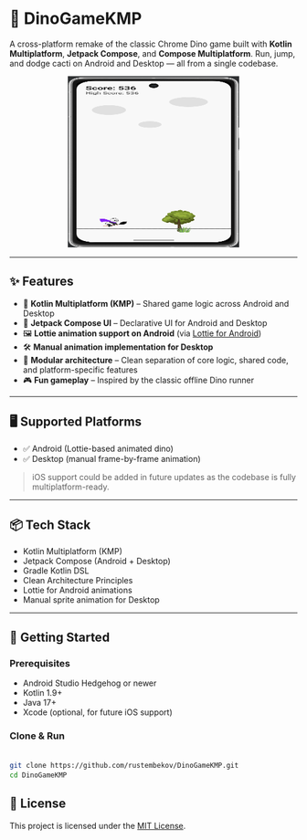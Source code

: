 # 🦖 DinoGameKMP

A cross-platform remake of the classic Chrome Dino game built with **Kotlin Multiplatform**, **Jetpack Compose**, and **Compose Multiplatform**. Run, jump, and dodge cacti on Android and Desktop — all from a single codebase.

<p align="center">
  <img src="https://github.com/rustembekov/DinoGameKMP/blob/main/core/src/main/assets/game_screen.png" width="300" height="300"/>
</p>

---

## ✨ Features

- 🧩 **Kotlin Multiplatform (KMP)** – Shared game logic across Android and Desktop
- 🎨 **Jetpack Compose UI** – Declarative UI for Android and Desktop
- 🖼️ **Lottie animation support on Android** (via [Lottie for Android](https://github.com/airbnb/lottie-android))
- 🛠️ **Manual animation implementation for Desktop**
- 🧱 **Modular architecture** – Clean separation of core logic, shared code, and platform-specific features
- 🎮 **Fun gameplay** – Inspired by the classic offline Dino runner

---

## 🖥️ Supported Platforms

- ✅ Android (Lottie-based animated dino)
- ✅ Desktop (manual frame-by-frame animation)

> iOS support could be added in future updates as the codebase is fully multiplatform-ready.

---

## 📦 Tech Stack

- Kotlin Multiplatform (KMP)
- Jetpack Compose (Android + Desktop)
- Gradle Kotlin DSL
- Clean Architecture Principles
- Lottie for Android animations
- Manual sprite animation for Desktop

---

## 🚀 Getting Started

### Prerequisites

- Android Studio Hedgehog or newer
- Kotlin 1.9+
- Java 17+
- Xcode (optional, for future iOS support)

### Clone & Run

```bash

git clone https://github.com/rustembekov/DinoGameKMP.git
cd DinoGameKMP

```
## 📄 License

This project is licensed under the [MIT License](https://github.com/rustembekov/DinoGameKMP/blob/main/LICENSE).